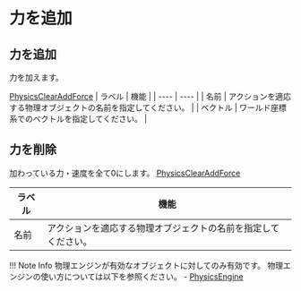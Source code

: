 # 力を追加

## 力を追加
力を加えます。

[PhysicsClearAddForce](img/AddForce.ja.jpg)
|  ラベル |  機能  |
| ----   | ---- |
| 名前 | アクションを適応する物理オブジェクトの名前を指定してください。 |
| ベクトル | ワールド座標系でのベクトルを指定してください。 |

## 力を削除
加わっている力・速度を全て0にします。
[PhysicsClearAddForce](img/ClearForce.ja.jpg)

|  ラベル |  機能  |
| ----   | ---- |
| 名前 | アクションを適応する物理オブジェクトの名前を指定してください。 |

!!! Note Info
    物理エンジンが有効なオブジェクトに対してのみ有効です。
    物理エンジンの使い方については以下を参照ください。
    - [PhysicsEngine](../WorldMakingGuide/PhysicsEngine.md)